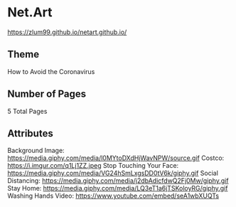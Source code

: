 # Net.Art
https://zlum99.github.io/netart.github.io/

## Theme
How to Avoid the Coronavirus 

## Number of Pages
5 Total Pages

## Attributes 
Background Image: https://media.giphy.com/media/l0MYtoDXdHjWavNPW/source.gif
Costco: https://i.imgur.com/q1Lj1ZZ.jpeg
Stop Touching Your Face: https://media.giphy.com/media/VG24hSmLxgsDD0tV6k/giphy.gif
Social Distancing: https://media.giphy.com/media/j2dbAdicfdwQ2Fj0Mw/giphy.gif
Stay Home: https://media.giphy.com/media/LQ3eT1a6jTSKoloyRG/giphy.gif
Washing Hands Video: https://www.youtube.com/embed/seA1wbXUQTs

